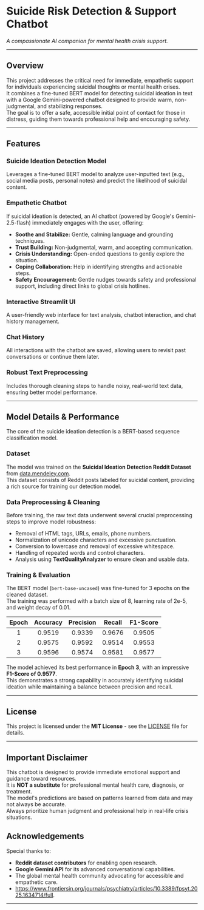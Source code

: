 # Suicide Risk Detection & Support Chatbot
*A compassionate AI companion for mental health crisis support.*

---

##  Overview
This project addresses the critical need for immediate, empathetic support for individuals experiencing suicidal thoughts or mental health crises.  
It combines a fine-tuned BERT model for detecting suicidal ideation in text with a Google Gemini-powered chatbot designed to provide warm, non-judgmental, and stabilizing responses.  
The goal is to offer a safe, accessible initial point of contact for those in distress, guiding them towards professional help and encouraging safety.

---

## Features

###  Suicide Ideation Detection Model
Leverages a fine-tuned BERT model to analyze user-inputted text (e.g., social media posts, personal notes) and predict the likelihood of suicidal content.

###  Empathetic Chatbot
If suicidal ideation is detected, an AI chatbot (powered by Google's Gemini-2.5-flash) immediately engages with the user, offering:

- **Soothe and Stabilize:** Gentle, calming language and grounding techniques.  
- **Trust Building:** Non-judgmental, warm, and accepting communication.  
- **Crisis Understanding:** Open-ended questions to gently explore the situation.  
- **Coping Collaboration:** Help in identifying strengths and actionable steps.  
- **Safety Encouragement:** Gentle nudges towards safety and professional support, including direct links to global crisis hotlines.

###  Interactive Streamlit UI
A user-friendly web interface for text analysis, chatbot interaction, and chat history management.

###  Chat History
All interactions with the chatbot are saved, allowing users to revisit past conversations or continue them later.

###  Robust Text Preprocessing
Includes thorough cleaning steps to handle noisy, real-world text data, ensuring better model performance.

---

##  Model Details & Performance
The core of the suicide ideation detection is a BERT-based sequence classification model.

###  Dataset
The model was trained on the **Suicidal Ideation Detection Reddit Dataset** from [data.mendeley.com](https://data.mendeley.com).  
This dataset consists of Reddit posts labeled for suicidal content, providing a rich source for training our detection model.

###  Data Preprocessing & Cleaning
Before training, the raw text data underwent several crucial preprocessing steps to improve model robustness:
- Removal of HTML tags, URLs, emails, phone numbers.  
- Normalization of unicode characters and excessive punctuation.  
- Conversion to lowercase and removal of excessive whitespace.  
- Handling of repeated words and control characters.  
- Analysis using **TextQualityAnalyzer** to ensure clean and usable data.

###  Training & Evaluation
The BERT model (`bert-base-uncased`) was fine-tuned for 3 epochs on the cleaned dataset.  
The training was performed with a batch size of 8, learning rate of 2e-5, and weight decay of 0.01.

| Epoch | Accuracy | Precision | Recall | F1-Score |
|:------:|:---------:|:----------:|:--------:|:---------:|
| 1 | 0.9519 | 0.9339 | 0.9676 | 0.9505 |
| 2 | 0.9575 | 0.9592 | 0.9514 | 0.9553 |
| 3 | 0.9596 | 0.9574 | 0.9581 | 0.9577 |

The model achieved its best performance in **Epoch 3**, with an impressive **F1-Score of 0.9577**.  
This demonstrates a strong capability in accurately identifying suicidal ideation while maintaining a balance between precision and recall.

---

##  License
This project is licensed under the **MIT License** - see the [LICENSE](./LICENSE) file for details.

---

##  Important Disclaimer
This chatbot is designed to provide immediate emotional support and guidance toward resources.  
It is **NOT a substitute** for professional mental health care, diagnosis, or treatment.  
The model's predictions are based on patterns learned from data and may not always be accurate.  
Always prioritize human judgment and professional help in real-life crisis situations.

##  Acknowledgements
Special thanks to:
- **Reddit dataset contributors** for enabling open research.  
- **Google Gemini API** for its advanced conversational capabilities.  
- The global mental health community advocating for accessible and empathetic care.
- https://www.frontiersin.org/journals/psychiatry/articles/10.3389/fpsyt.2025.1634714/full.

---
